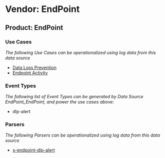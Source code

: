 Vendor: EndPoint
================
Product: EndPoint
-----------------

### Use Cases

_The following Use Cases can be operationalized using log data from this data source_

* [Data Loss Prevention](../UseCases/usecase_data_loss_prevention.md)
* [Endpoint Activity](../UseCases/usecase_endpoint_activity.md)


### Event Types

_The following list of Event Types can be generated by Data Source EndPoint_EndPoint, and power the use cases above:_

- dlp-alert


### Parsers

_The following Parsers can be operationalized using log data from this data source_

* [s-endpoint-dlp-alert](../Parsers/parserContent_s-endpoint-dlp-alert.md)
